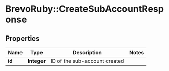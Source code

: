 # BrevoRuby::CreateSubAccountResponse

## Properties
Name | Type | Description | Notes
------------ | ------------- | ------------- | -------------
**id** | **Integer** | ID of the sub-account created | 


